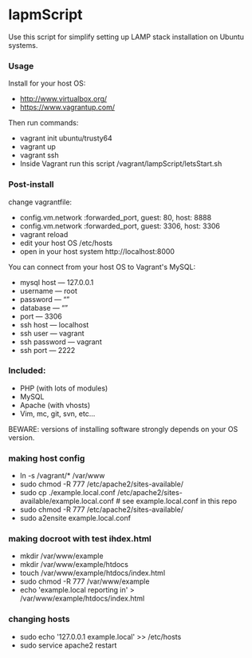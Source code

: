 # lapmScript

Use this script for simplify setting up LAMP stack installation on Ubuntu systems.

### Usage

Install for your host OS:

- http://www.virtualbox.org/
- https://www.vagrantup.com/

Then run commands:

- vagrant init ubuntu/trusty64
- vagrant up
- vagrant ssh
- Inside Vagrant run this script /vagrant/lampScript/letsStart.sh

### Post-install

change vagrantfile:

- config.vm.network :forwarded_port, guest: 80, host: 8888
- config.vm.network :forwarded_port, guest: 3306, host: 3306
- vagrant reload
- edit your host OS /etc/hosts
- open in your host system http://localhost:8000

You can connect from your host OS to Vagrant's MySQL:

- mysql host — 127.0.0.1
- username — root
- password — “”
- database — “”
- port — 3306
- ssh host — localhost
- ssh user — vagrant 
- ssh password — vagrant
- ssh port — 2222

### Included:

- PHP (with lots of modules)
- MySQL
- Apache (with vhosts)
- Vim, mc, git, svn, etc...

BEWARE: versions of installing software strongly depends on your OS version. 

### making host config

- ln -s /vagrant/* /var/www
- sudo chmod -R 777 /etc/apache2/sites-available/
- sudo cp ./example.local.conf /etc/apache2/sites-available/example.local.conf # see example.local.conf in this repo
- sudo chmod -R 777 /etc/apache2/sites-available/
- sudo a2ensite example.local.conf

### making docroot with test ihdex.html

- mkdir /var/www/example
- mkdir /var/www/example/htdocs
- touch /var/www/example/htdocs/index.html
- sudo chmod -R 777 /var/www/example
- echo 'example.local reporting in' > /var/www/example/htdocs/index.html

### changing hosts

- sudo echo '127.0.0.1 example.local' >> /etc/hosts
- sudo service apache2 restart
